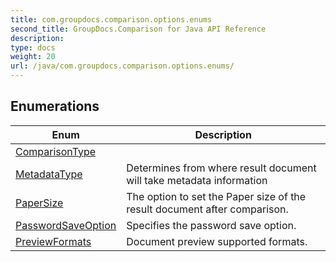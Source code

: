 ```yaml
---
title: com.groupdocs.comparison.options.enums
second_title: GroupDocs.Comparison for Java API Reference
description: 
type: docs
weight: 20
url: /java/com.groupdocs.comparison.options.enums/
---
```


## Enumerations

| Enum | Description |
| --- | --- |
| [ComparisonType](../com.groupdocs.comparison.options.enums/comparisontype) |  |
| [MetadataType](../com.groupdocs.comparison.options.enums/metadatatype) | Determines from where result document will take metadata information |
| [PaperSize](../com.groupdocs.comparison.options.enums/papersize) | The option to set the Paper size of the result document after comparison. |
| [PasswordSaveOption](../com.groupdocs.comparison.options.enums/passwordsaveoption) | Specifies the password save option. |
| [PreviewFormats](../com.groupdocs.comparison.options.enums/previewformats) | Document preview supported formats. |
